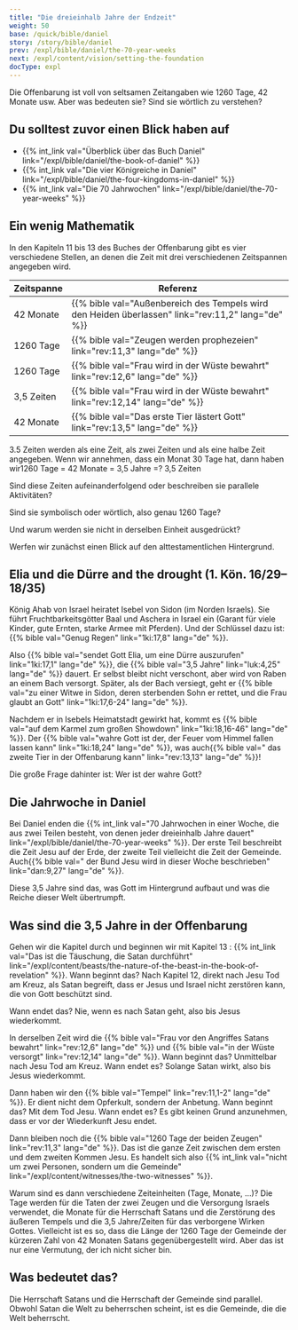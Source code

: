 ```yaml
---
title: "Die dreieinhalb Jahre der Endzeit"
weight: 50
base: /quick/bible/daniel
story: /story/bible/daniel
prev: /expl/bible/daniel/the-70-year-weeks
next: /expl/content/vision/setting-the-foundation
docType: expl
---
```


Die Offenbarung ist voll von seltsamen Zeitangaben wie 1260 Tage, 42 Monate usw. Aber was bedeuten sie? Sind sie wörtlich zu verstehen?

## Du solltest zuvor einen Blick haben auf

<a name="7ed9"></a>
- {{% int_link val="Überblick über das Buch Daniel" link="/expl/bible/daniel/the-book-of-daniel" %}}
- {{% int_link val="Die vier Königreiche in Daniel" link="/expl/bible/daniel/the-four-kingdoms-in-daniel" %}}
- {{% int_link val="Die 70 Jahrwochen" link="/expl/bible/daniel/the-70-year-weeks" %}}

## Ein wenig Mathematik

<a name="472b"></a>
In den Kapiteln 11 bis 13 des Buches der Offenbarung gibt es vier verschiedene Stellen, an denen die Zeit mit drei verschiedenen Zeitspannen angegeben wird.

| Zeitspanne | Referenz |
|------------|----------|
| 42 Monate | {{% bible val="Außenbereich des Tempels wird den Heiden überlassen" link="rev:11,2" lang="de" %}} |
| 1260 Tage | {{% bible val="Zeugen werden prophezeien" link="rev:11,3" lang="de" %}} |
| 1260 Tage | {{% bible val="Frau wird in der Wüste bewahrt" link="rev:12,6" lang="de" %}} |
| 3,5 Zeiten | {{% bible val="Frau wird in der Wüste bewahrt" link="rev:12,14" lang="de" %}} |
| 42 Monate | {{% bible val="Das erste Tier lästert Gott" link="rev:13,5" lang="de" %}} |

3.5 Zeiten werden als eine Zeit, als zwei Zeiten und als eine halbe Zeit angegeben. Wenn wir annehmen, dass ein Monat 30 Tage hat, dann haben wir1260 Tage = 42 Monate = 3,5 Jahre =? 3,5 Zeiten

Sind diese Zeiten aufeinanderfolgend oder beschreiben sie parallele Aktivitäten?

Sind sie symbolisch oder wörtlich, also genau 1260 Tage?

Und warum werden sie nicht in derselben Einheit ausgedrückt?

Werfen wir zunächst einen Blick auf den alttestamentlichen Hintergrund.

## Elia und die Dürre and the drought (1. Kön. 16/29–18/35)

<a name="2b28"></a>
König Ahab von Israel heiratet Isebel von Sidon (im Norden Israels). Sie führt Fruchtbarkeitsgötter Baal und Aschera in Israel ein (Garant für viele Kinder, gute Ernten, starke Armee mit Pferden). Und der Schlüssel dazu ist: {{% bible val="Genug Regen" link="1ki:17,8" lang="de" %}}.

Also {{% bible val="sendet Gott Elia, um eine Dürre auszurufen" link="1ki:17,1" lang="de" %}}, die {{% bible val="3,5 Jahre" link="luk:4,25" lang="de" %}} dauert. Er selbst bleibt nicht verschont, aber wird von Raben an einem Bach versorgt. Später, als der Bach versiegt, geht er {{% bible val="zu einer Witwe in Sidon, deren sterbenden Sohn er rettet, und die Frau glaubt an Gott" link="1ki:17,6-24" lang="de" %}}.

Nachdem er in Isebels Heimatstadt gewirkt hat, kommt es {{% bible val="auf dem Karmel zum großen Showdown" link="1ki:18,16-46" lang="de" %}}. Der {{% bible val="wahre Gott ist der, der Feuer vom Himmel fallen lassen kann" link="1ki:18,24" lang="de" %}}, was auch{{% bible val=" das zweite Tier in der Offenbarung kann" link="rev:13,13" lang="de" %}}!

Die große Frage dahinter ist: Wer ist der wahre Gott?

## Die Jahrwoche in Daniel

<a name="8ed0"></a>
Bei Daniel enden die {{% int_link val="70 Jahrwochen in einer Woche, die aus zwei Teilen besteht, von denen jeder dreieinhalb Jahre dauert" link="/expl/bible/daniel/the-70-year-weeks" %}}. Der erste Teil beschreibt die Zeit Jesu auf der Erde, der zweite Teil vielleicht die Zeit der Gemeinde. Auch{{% bible val=" der Bund Jesu wird in dieser Woche beschrieben" link="dan:9,27" lang="de" %}}.

Diese 3,5 Jahre sind das, was Gott im Hintergrund aufbaut und was die Reiche dieser Welt übertrumpft.

## Was sind die 3,5 Jahre in der Offenbarung

<a name="1f16"></a>
Gehen wir die Kapitel durch und beginnen wir mit Kapitel 13 : {{% int_link val="Das ist die Täuschung, die Satan durchführt" link="/expl/content/beasts/the-nature-of-the-beast-in-the-book-of-revelation" %}}. Wann beginnt das? Nach Kapitel 12, direkt nach Jesu Tod am Kreuz, als Satan begreift, dass er Jesus und Israel nicht zerstören kann, die von Gott beschützt sind.

Wann endet das? Nie, wenn es nach Satan geht, also bis Jesus wiederkommt.

In derselben Zeit wird die {{% bible val="Frau vor den Angriffes Satans bewahrt" link="rev:12,6" lang="de" %}} und {{% bible val="in der Wüste versorgt" link="rev:12,14" lang="de" %}}. Wann beginnt das? Unmittelbar nach Jesu Tod am Kreuz. Wann endet es? Solange Satan wirkt, also bis Jesus wiederkommt.

Dann haben wir den {{% bible val="Tempel" link="rev:11,1-2" lang="de" %}}. Er dient nicht dem Opferkult, sondern der Anbetung. Wann beginnt das? Mit dem Tod Jesu. Wann endet es? Es gibt keinen Grund anzunehmen, dass er vor der Wiederkunft Jesu endet.

Dann bleiben noch die {{% bible val="1260 Tage der beiden Zeugen" link="rev:11,3" lang="de" %}}. Das ist die ganze Zeit zwischen dem ersten und dem zweiten Kommen Jesu. Es handelt sich also {{% int_link val="nicht um zwei Personen, sondern um die Gemeinde" link="/expl/content/witnesses/the-two-witnesses" %}}.

Warum sind es dann verschiedene Zeiteinheiten (Tage, Monate, …)? Die Tage werden für die Taten der zwei Zeugen und die Versorgung Israels verwendet, die Monate für die Herrschaft Satans und die Zerstörung des äußeren Tempels und die 3,5 Jahre/Zeiten für das verborgene Wirken Gottes. Vielleicht ist es so, dass die Länge der 1260 Tage der Gemeinde der kürzeren Zahl von 42 Monaten Satans gegenübergestellt wird. Aber das ist nur eine Vermutung, der ich nicht sicher bin.

## Was bedeutet das?

<a name="051a"></a>
Die Herrschaft Satans und die Herrschaft der Gemeinde sind parallel. Obwohl Satan die Welt zu beherrschen scheint, ist es die Gemeinde, die die Welt beherrscht.

